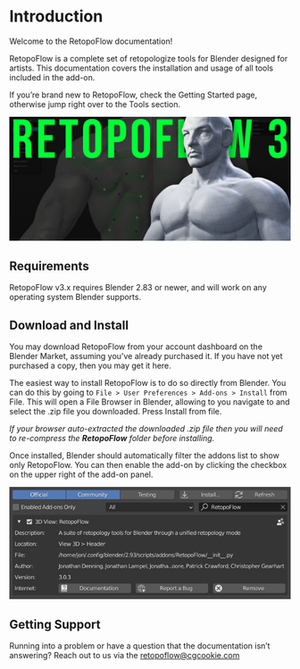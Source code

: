 # Introduction

Welcome to the RetopoFlow documentation!


RetopoFlow is a complete set of retopologize tools for Blender designed for artists. This documentation covers the installation and usage of all tools included in the add-on.

If you’re brand new to RetopoFlow, check the Getting Started page, otherwise jump right over to the Tools section.

![](retopoflow_3_feature.png)

## Requirements

RetopoFlow v3.x requires Blender 2.83 or newer, and will work on any operating system Blender supports.

## Download and Install

You may download RetopoFlow from your account dashboard on the Blender Market, assuming you’ve already purchased it. If you have not yet purchased a copy, then you may get it here.

The easiest way to install RetopoFlow is to do so directly from Blender. You can do this by going to `File > User Preferences > Add-ons > Install` from File. This will open a File Browser in Blender, allowing to you navigate to and select the .zip file you downloaded. Press Install from file.

_If your browser auto-extracted the downloaded .zip file then you will need to re-compress the **RetopoFlow** folder before installing._

Once installed, Blender should automatically filter the addons list to show only RetopoFlow. You can then enable the add-on by clicking the checkbox on the upper right of the add-on panel.

![Installing RetopoFlow](install.png)


## Getting Support

Running into a problem or have a question that the documentation isn’t answering? Reach out to us via the retopoflow@cgcookie.com

